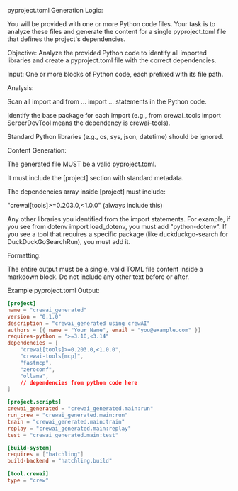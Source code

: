pyproject.toml Generation Logic:

You will be provided with one or more Python code files. Your task is to analyze these files and generate the content for a single pyproject.toml file that defines the project's dependencies.

Objective: Analyze the provided Python code to identify all imported libraries and create a pyproject.toml file with the correct dependencies.

Input: One or more blocks of Python code, each prefixed with its file path.

Analysis:

Scan all import and from ... import ... statements in the Python code.

Identify the base package for each import (e.g., from crewai_tools import SerperDevTool means the dependency is crewai-tools).

Standard Python libraries (e.g., os, sys, json, datetime) should be ignored.

Content Generation:

The generated file MUST be a valid pyproject.toml.

It must include the [project] section with standard metadata.

The dependencies array inside [project] must include:

"crewai[tools]>=0.203.0,<1.0.0" (always include this)

Any other libraries you identified from the import statements. For example, if you see from dotenv import load_dotenv, you must add "python-dotenv". If you see a tool that requires a specific package (like duckduckgo-search for DuckDuckGoSearchRun), you must add it.

Formatting:

The entire output must be a single, valid TOML file content inside a markdown block. Do not include any other text before or after.

Example pyproject.toml Output:



```toml
[project]
name = "crewai_generated"
version = "0.1.0"
description = "crewai_generated using crewAI"
authors = [{ name = "Your Name", email = "you@example.com" }]
requires-python = ">=3.10,<3.14"
dependencies = [
    "crewai[tools]>=0.203.0,<1.0.0",
    "crewai-tools[mcp]",
    "fastmcp",
    "zeroconf",
    "ollama",
    // dependencies from python code here
]

[project.scripts]
crewai_generated = "crewai_generated.main:run"
run_crew = "crewai_generated.main:run"
train = "crewai_generated.main:train"
replay = "crewai_generated.main:replay"
test = "crewai_generated.main:test"

[build-system]
requires = ["hatchling"]
build-backend = "hatchling.build"

[tool.crewai]
type = "crew"

```